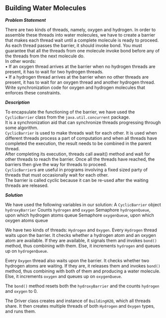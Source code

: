 ## Building Water Molecules

**_Problem Statement_**

There are two kinds of threads, namely, oxygen and hydrogen.
In order to assemble these threads into water molecules, we have to create a barrier that makes each thread wait until 
a complete molecule is ready to proceed. <br>
As each thread passes the barrier, it should invoke bond. You must guarantee that all the threads from one molecule 
invoke bond before any of the threads from the next molecule do.<br>
In other words: <br>
• If an oxygen thread arrives at the barrier when no hydrogen threads are present, it has to wait for two hydrogen 
threads.<br>
• If a hydrogen thread arrives at the barrier when no other threads are present, it has to wait for an oxygen thread 
and another hydrogen thread.<br>
Write synchronization code for oxygen and hydrogen molecules that enforces these constraints.

**_Description_**

To encapsulate the functioning of the barrier, we have used the `CyclicBarrier` class from the `java.util.concurrent` 
package. <br>
It is a synchronization aid that can synchronize threads progressing through some algorithm. <br>
`CyclicBarrier` is used to make threads wait for each other. 
It is used when different threads process a part of computation and when all threads have completed the execution, the 
result needs to be combined in the parent thread. <br>
After completing its execution, threads call await() method and wait for other threads to reach the barrier. 
Once all the threads have reached, the barriers then give the way for threads to proceed. <br>
 `CyclicBarrier`s are useful in programs involving a fixed sized party of threads that must occasionally wait for each 
 other.<br> The barrier is called cyclic because it can be re-used after the waiting threads are released. <br>

**_Solution_**

We have used the following variables in our solution:
A `CyclicBarrier` object `hydroxyBarrier`
Counts `hydrogen` and `oxygen`
Semaphore `hydrogenQueue`, upon which hydrogen atoms queue
Semaphore `oxygenQueue`, upon which oxygen atoms queue

We have two kinds of threads: `Hydrogen` and `Oxygen`. 
Every `Hydrogen` thread waits upon the barrier. It checks whether a hydrogen atom and an oxygen atom are available.
If they are available, it signals them and invokes `bond()` method, thus combining with them.
Else, it increments `hydrogen` and queues up on `hydrogenQueue`.

Every `Oxygen` thread also waits upon the barrier. It checks whether two hydrogen atoms are waiting. 
If they are, it releases them and invokes `bond()` method, thus combining with both of them and producing a water molecule.
Else, it increments `oxygen` and queues up on `oxygenQueue`.

The `bond()` method resets both the `hydroxyBarrier` and the counts `hydrogen` and `oxygen` to 0.

The Driver class creates and instance of `BuildingH2O`, which all threads share.
It then creates multiple threads of both `Hydrogen` and `Oxygen` types, and runs them.
